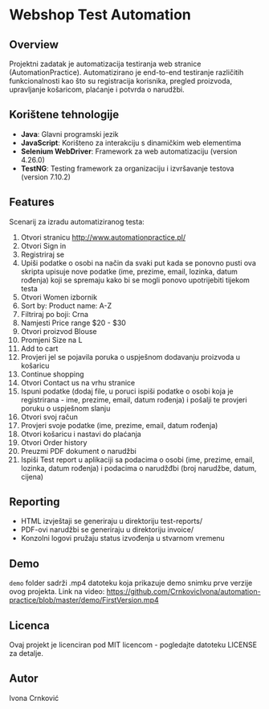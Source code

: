 # Webshop Test Automation

## Overview
Projektni zadatak je automatizacija testiranja web stranice (AutomationPractice). Automatizirano je end-to-end testiranje različitih funkcionalnosti kao što su registracija korisnika, pregled proizvoda, upravljanje košaricom, plaćanje i potvrda o narudžbi.

## Korištene tehnologije
- **Java**: Glavni programski jezik
- **JavaScript**: Korišteno za interakciju s dinamičkim web elementima
- **Selenium WebDriver**: Framework za web automatizaciju (version 4.26.0)
- **TestNG**: Testing framework za organizaciju i izvršavanje testova (version 7.10.2)

## Features
Scenarij za izradu automatiziranog testa:

1.	Otvori stranicu http://www.automationpractice.pl/
2.	Otvori Sign in
3.	Registriraj se
4.	Upiši podatke o osobi na način da svaki put kada se ponovno pusti ova skripta upisuje nove podatke (ime, prezime, email, lozinka, datum rođenja) koji se spremaju kako bi se mogli    ponovo upotrijebiti tijekom testa
5.	Otvori Women izbornik
6.	Sort by: Product name: A-Z
7.	Filtriraj po boji: Crna
8.	Namjesti Price range $20 - $30 
9.	Otvori proizvod Blouse
10.	Promjeni Size na L
11.	Add to cart
12.	Provjeri jel se pojavila poruka o uspješnom dodavanju proizvoda u košaricu 
13.	Continue shopping
14.	Otvori Contact us na vrhu stranice
15.	Ispuni podatke (dodaj file, u poruci ispiši podatke o osobi koja je registrirana - ime, prezime, email, datum rođenja) i pošalji te provjeri poruku o uspješnom slanju
16.	Otvori svoj račun
17.	Provjeri svoje podatke (ime, prezime, email, datum rođenja) 
18.	Otvori košaricu i nastavi do plaćanja
19.	Otvori Order history
20.	Preuzmi PDF dokument o narudžbi
21.	Ispiši Test report u aplikaciji sa podacima o osobi (ime, prezime, email, lozinka, datum rođenja) i podacima o narudžđbi (broj narudžbe, datum, cijena)

## Reporting
- HTML izvještaji se generiraju u direktoriju test-reports/
- PDF-ovi narudžbi se generiraju u direktoriju invoice/
- Konzolni logovi pružaju status izvođenja u stvarnom vremenu

## Demo
`demo` folder sadrži .mp4 datoteku koja prikazuje demo snimku prve verzije ovog projekta.
Link na video: https://github.com/CrnkovicIvona/automation-practice/blob/master/demo/FirstVersion.mp4 

## Licenca
Ovaj projekt je licenciran pod MIT licencom - pogledajte datoteku LICENSE za detalje.

## Autor
Ivona Crnković
